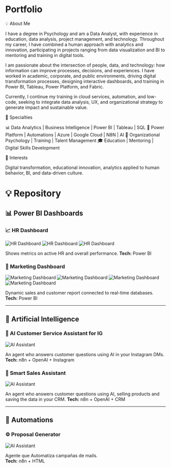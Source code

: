 # Portfolio
💡 About Me

I have a degree in Psychology and am a Data Analyst, with experience in education, data analysis, project management, and technology. Throughout my career, I have combined a human approach with analytics and innovation, participating in projects ranging from data visualization and BI to mentoring and training in digital tools.

I am passionate about the intersection of people, data, and technology: how information can improve processes, decisions, and experiences. I have worked in academic, corporate, and public environments, driving digital transformation processes, designing interactive dashboards, and training in Power BI, Tableau, Power Platform, and Fabric.

Currently, I continue my training in cloud services, automation, and low-code, seeking to integrate data analysis, UX, and organizational strategy to generate impact and sustainable value.

🔧 Specialties

📊 Data Analytics | Business Intelligence | Power BI | Tableau | SQL
🤖 Power Platform | Automations | Azure | Google Cloud | N8N | AI
🧠 Organizational Psychology | Training | Talent Management
🎓 Education | Mentoring | Digital Skills Development

🎯 Interests

Digital transformation, educational innovation, analytics applied to human behavior, BI, and data-driven culture.

# 💡 Repository

## 📊 Power BI Dashboards

### 📈 HR Dashboard
![HR Dashboard](https://github.com/LauraFrey11/Portfolio/blob/main/HRDashboard.jpg)
![HR Dashboard](https://github.com/LauraFrey11/Portfolio/blob/main/IHRDashboard2.jpg)
![HR Dashboard](https://github.com/LauraFrey11/Portfolio/blob/main/HRDashboard3.jpg)

Shows metrics on active HR and overall performance.
**Tech:** Power BI

### 💼 Marketing Dashboard
![Marketing Dashboard](https://github.com/LauraFrey11/Portfolio/blob/main/MarketingDashboard.jpg)
![Marketing Dashboard](https://github.com/Laurafrey11/Portfolio/blob/main/MarketingDashboard4.jpg)
![Marketing Dashboard](https://github.com/LauraFrey11/Portfolio/blob/main/MarketingDashboard3.jpg)
![Marketing Dashboard](https://github.com/LauraFrey11/Portfolio/blob/main/MarketingDashboard4.jpg)

Dynamic sales and customer report connected to real-time databases.
**Tech:** Power BI

---

## 🤖 Artificial Intelligence

### 🧩 AI Customer Service Assistant for IG
![AI Assistant](https://github.com/LauraFrey11/Portfolio/blob/main/IG%20Chatwoot.jpg)

An agent who answers customer questions using AI in your Instagram DMs.
**Tech:** n8n + OpenAI + Instagram

### 🧠 Smart Sales Assistant
![AI Assistant](https://github.com/LauraFrey11/Portfolio/blob/main/Agente%20de%20Ventas.jpg)

An agent who answers customer questions using AI, selling products and saving the data in your CRM.
**Tech:** n8n + OpenAI + CRM

---

## 🔄 Automations

### ⚙️ Proposal Generator
![AI Assistant](https://github.com/LauraFrey11/Portfolio/blob/main/Mails%20template%20flow.jpg)

Agente que Automatiza campañas de mails.  
**Tech:** n8n + HTML 
